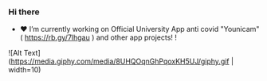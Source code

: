 ### Hi there 


- ❤️ I’m currently working on Official University App anti covid "Younicam" ( https://rb.gy/7lhgau )  and other app projects! !



![Alt Text](https://media.giphy.com/media/8UHQOqnGhPqoxKH5UJ/giphy.gif | width=10)
